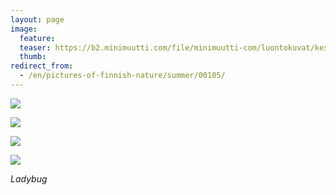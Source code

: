 ```yaml
---
layout: page
image:
  feature:
  teaser: https://b2.minimuutti.com/file/minimuutti-com/luontokuvat/kes%C3%A4/7/DS28082-245px.jpg
  thumb:
redirect_from:
  - /en/pictures-of-finnish-nature/summer/00105/
---
```


[![](https://b2.minimuutti.com/file/minimuutti-com/luontokuvat/kes%C3%A4/7/DS28081-800px.jpg)](https://dl.dropboxusercontent.com/sh/ea1wtnz7z734o12/AAAylri8WYnjfIDR1kxDsnzXa/luontokuvat/kes%C3%A4/7/DS28081.jpg)

[![](https://b2.minimuutti.com/file/minimuutti-com/luontokuvat/kes%C3%A4/7/DS28082-800px.jpg)](https://dl.dropboxusercontent.com/sh/ea1wtnz7z734o12/AADoKYk67FuPhgMvu8xlINdca/luontokuvat/kes%C3%A4/7/DS28082.jpg)

[![](https://b2.minimuutti.com/file/minimuutti-com/luontokuvat/kes%C3%A4/7/DS28083-800px.jpg)](https://dl.dropboxusercontent.com/sh/ea1wtnz7z734o12/AABuyif8meDJMJKlWsjVk98ga/luontokuvat/kes%C3%A4/7/DS28083.jpg)

[![](https://b2.minimuutti.com/file/minimuutti-com/luontokuvat/kes%C3%A4/7/DS28084-800px.jpg)](https://dl.dropboxusercontent.com/sh/ea1wtnz7z734o12/AADDb4GJuZcoHVokiwW2SFvVa/luontokuvat/kes%C3%A4/7/DS28084.jpg)

*Ladybug*
